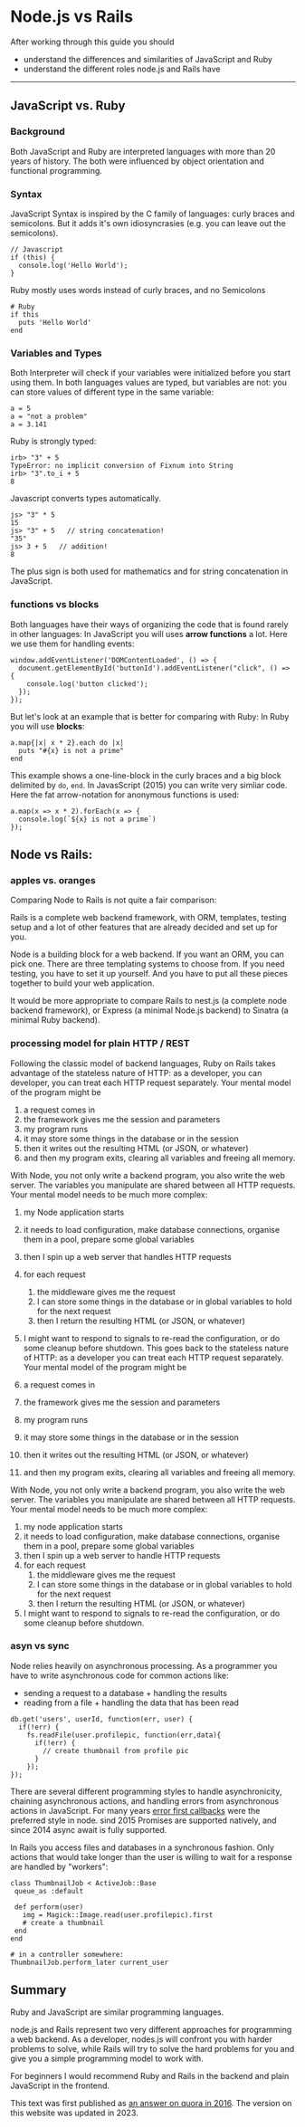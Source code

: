 Node.js vs Rails
=========================

After working through this guide you should

* understand the differences and similarities of JavaScript and Ruby
* understand the different roles node.js and Rails have

-------------------------------------------------------------

JavaScript vs. Ruby
-------------

### Background

Both JavaScript and Ruby are interpreted languages with more than
20 years of history. The both were influenced by object orientation
and functional programming.


### Syntax

JavaScript Syntax is inspired by the C family of languages:
curly braces and semicolons. But it adds it's own idiosyncrasies
(e.g. you can leave out the semicolons).


```
// Javascript
if (this) {
  console.log('Hello World');
}
```

Ruby mostly uses words instead of curly braces, and no Semicolons

```
# Ruby
if this
  puts 'Hello World'
end
```

### Variables and Types

Both Interpreter will check if your variables were initialized before
you start using them. In both languages values are typed,
but variables are not: you can store values of different type in the same variable:

```
a = 5
a = "not a problem"
a = 3.141
```

Ruby is strongly typed:

```
irb> "3" + 5
TypeError: no implicit conversion of Fixnum into String
irb> "3".to_i + 5
8
```

Javascript converts types automatically.

```
js> "3" * 5
15
js> "3" + 5   // string concatenation!
"35"
js> 3 + 5   // addition!
8
```


The plus sign is both used for mathematics and for string concatenation in JavaScript.


### functions vs blocks

Both languages have their ways of organizing the code that is found rarely in other languages:
In JavaScript you will uses **arrow functions**  a lot.
Here we use them for handling events:

```
window.addEventListener('DOMContentLoaded', () => {
  document.getElementById('buttonId').addEventListener("click", () => {
    console.log('button clicked');
  });
});
```

But let's look at an example that is better for comparing with Ruby:
In Ruby you will use **blocks**:


```
a.map{|x| x * 2}.each do |x|
  puts "#{x} is not a prime"
end
```

This example shows a one-line-block in the curly braces and a big block
delimited by `do`, `end`. In JavasScript (2015) you can write very simliar code.
Here the fat arrow-notation for anonymous functions is used:

```
a.map(x => x * 2).forEach(x => {
  console.log(`${x} is not a prime`)
});
```


Node vs Rails:
-----------------------

### apples vs. oranges

Comparing Node to Rails is not quite a fair comparison:

Rails is a complete web backend framework, with ORM, templates,
testing setup and a lot of other features that are already decided and set up for you.

Node is a building block for a web backend. If you want an ORM, you can pick one.
There are three templating systems to choose from. If you need testing, you have to set it up yourself.
And you have to put all these pieces together to build your web application.

It would be more appropriate to compare Rails to nest.js (a complete node
backend framework), or Express (a minimal Node.js backend) to Sinatra
(a minimal Ruby backend).


### processing model for plain HTTP / REST

Following the classic model of backend languages, Ruby on Rails
takes advantage of the stateless nature of HTTP: as a developer, you can
developer, you can treat each HTTP request separately.
Your mental model of the program might be

1. a request comes in
2. the framework gives me the session and parameters
3. my program runs
4. it may store some things in the database or in the session
5. then it writes out the resulting HTML (or JSON, or whatever)
6. and then my program exits, clearing all variables and freeing all memory.

With Node, you not only write a backend program, you also write the
web server. The variables you manipulate are shared between all HTTP
requests. Your mental model needs to be much more complex:

1. my Node application starts
2. it needs to load configuration, make database connections, organise them in a pool, prepare some global variables
3. then I spin up a web server that handles HTTP requests
4. for each request
    1. the middleware gives me the request
    2. I can store some things in the database or in global variables to hold for the next request
    3. then I return the resulting HTML (or JSON, or whatever)
5. I might want to respond to signals to re-read the configuration, or do some cleanup before shutdown.
This goes back to the stateless nature of HTTP: as a developer
you can treat each HTTP request separately.
Your mental model of the program might be

1. a request comes in
2. the framework gives me the session and parameters
3. my program runs
4. it may store some things in the database or in the session
5. then it writes out the resulting HTML (or JSON, or whatever)
6. and then my program exits, clearing all variables and freeing all memory.

With Node, you not only write a backend program, you also write the
web server. The variables you manipulate are shared between all HTTP
requests. Your mental model needs to be much more complex:

1. my node application starts
2. it needs to load configuration, make database connections, organise them in a pool, prepare some global variables
3. then I spin up a web server to handle HTTP requests
4. for each request
    1. the middleware gives me the request
    2. I can store some things in the database or in global variables to hold for the next request
    3. then I return the resulting HTML (or JSON, or whatever)
5. I might want to respond to signals to re-read the configuration, or do some cleanup before shutdown.

### asyn vs sync

Node relies heavily on asynchronous processing. As a programmer
you have to write asynchronous code for common actions like:

* sending a request to a database + handling the results
* reading from a file + handling the data that has been read

```
db.get('users', userId, function(err, user) {
  if(!err) {
    fs.readFile(user.profilepic, function(err,data){
      if(!err) {
        // create thumbnail from profile pic
      }
    });
});
```

There are several different programming styles to handle asynchronicity,
chaining asynchronous actions, and handling errors from asynchronous
actions in JavaScript. For many years
[error first callbacks](https://fredkschott.com/post/2014/03/understanding-error-first-callbacks-in-node-js/)
were the preferred style in node. sind 2015  Promises are supported natively, and since
2014 async await is fully supported.



In Rails you access files and databases in a synchronous fashion.
Only actions that would take longer than the user
is willing to wait for a response are handled by "workers":

```
class ThumbnailJob < ActiveJob::Base
 queue_as :default

 def perform(user)
   img = Magick::Image.read(user.profilepic).first
   # create a thumbnail
 end
end

# in a controller somewhere:
ThumbnailJob.perform_later current_user
```


Summary
---------

Ruby and JavaScript are similar programming languages.

node.js and Rails represent two very different approaches for programming a web backend.
As a developer, nodes.js will confront you with harder problems to solve,
while Rails will try to solve the hard problems for you
and give you a simple programming model to work with.

For beginners I would recommend Ruby and Rails in the backend and
plain JavaScript  in the frontend.

This text was first published as [an answer on quora in 2016](https://www.quora.com/Is-Ruby-on-Rails-easier-to-learn-than-Node).
The version on this website was
 updated in 2023.
